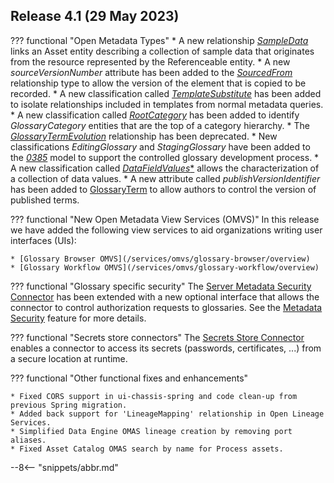 <!-- SPDX-License-Identifier: CC-BY-4.0 -->
<!-- Copyright Contributors to the Egeria project. -->


## Release 4.1 (29 May 2023)


??? functional "Open Metadata Types"
    * A new relationship [*SampleData*](/types/0/0010-Basic-Model) links an Asset entity describing a collection of sample data that originates from the resource represented by the Referenceable entity.
    * A new *sourceVersionNumber* attribute has been added to the [*SourcedFrom*](/types/0/0011-Managing-Referenceables) relationship type to allow the version of the element that is copied to be recorded.
    * A new classification called [*TemplateSubstitute*](/types/0/0011-Managing-Referenceables) has been added to isolate relationships included in templates from normal metadata queries.
    * A new classification called [*RootCategory*](/types/3/0320-Category-Hierarchy) has been added to identify *GlossaryCategory* entities that are the top of a category hierarchy.
    * The [*GlossaryTermEvolution*](/types/3/0385-Controlled-Glossary-Development) relationship has been deprecated.
    * New classifications *EditingGlossary* and *StagingGlossary* have been added to the [*0385*](/types/3/0385-Controlled-Glossary-Development) model to support the controlled glossary development process.
    * A new classification called [*DataFieldValues**](/types/2/0210-Data-Stores) allows the characterization of a collection of data values.
    * A new attribute called *publishVersionIdentifier* has been added to [GlossaryTerm](/types/3/0330-Terms) to allow authors to control the version of published terms.

??? functional "New Open Metadata View Services (OMVS)"
    In this release we have added the following view services to aid organizations writing user interfaces (UIs):

    * [Glossary Browser OMVS](/services/omvs/glossary-browser/overview)
    * [Glossary Workflow OMVS](/services/omvs/glossary-workflow/overview)

??? functional "Glossary specific security"
    The [Server Metadata Security Connector](/concepts/server-metadata-security-connector) has been extended with a new optional interface that allows the connector to control authorization requests to glossaries.  See the [Metadata Security](/features/metadata-security/overview) feature for more details.

??? functional "Secrets store connectors"
    The [Secrets Store Connector](/concepts/secrets-store-connector) enables a connector to access its secrets (passwords, certificates, ...) from a secure location at runtime.

??? functional "Other functional fixes and enhancements"

    * Fixed CORS support in ui-chassis-spring and code clean-up from previous Spring migration.
    * Added back support for 'LineageMapping' relationship in Open Lineage Services.
    * Simplified Data Engine OMAS lineage creation by removing port aliases.
    * Fixed Asset Catalog OMAS search by name for Process assets.
    




--8<-- "snippets/abbr.md"
